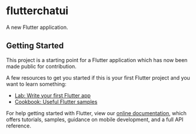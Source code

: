 # flutterchatui

A new Flutter application.

## Getting Started

This project is a starting point for a Flutter application which has now been made public for contribution.

A few resources to get you started if this is your first Flutter project and you want to learn something:

- [Lab: Write your first Flutter app](https://flutter.dev/docs/get-started/codelab)
- [Cookbook: Useful Flutter samples](https://flutter.dev/docs/cookbook)

For help getting started with Flutter, view our
[online documentation](https://flutter.dev/docs), which offers tutorials,
samples, guidance on mobile development, and a full API reference.
